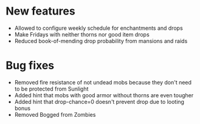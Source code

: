 # New features
* Allowed to configure weekly schedule for enchantments and drops
* Make Fridays with neither thorns nor good item drops
* Reduced book-of-mending drop probability from mansions and raids
# Bug fixes
* Removed fire resistance of not undead mobs because they don't need to be protected from Sunlight
* Added hint that mobs with good armor without thorns are even tougher
* Added hint that drop-chance=0 doesn't prevent drop due to looting bonus
* Removed Bogged from Zombies